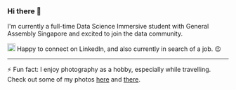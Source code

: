 ### Hi there 👋

I'm currently a full-time Data Science Immersive student with General Assembly Singapore and excited to join the data community.

<a href="https://www.linkedin.com/in/shawn-sing/" target="_blank" rel="noopener noreferrer"><img src="https://brand.linkedin.com/content/dam/me/business/en-us/amp/brand-site/v2/bg/LI-Bug.svg.original.svg" alt="LinkedIn Logo" height="18"/></a> Happy to connect on LinkedIn, and also currently in search of a job. :wink:

---

⚡ Fun fact: I enjoy photography as a hobby, especially while travelling. Check out some of my photos [here](https://eeshawn.tumblr.com) and [there](https://www.flickr.com/photos/ee_shawn/).

<!--
**eeshawn11/eeshawn11** is a ✨ _special_ ✨ repository because its `README.md` (this file) appears on your GitHub profile.

Here are some ideas to get you started:

- 🔭 I’m currently working on ...
- 🌱 I’m currently learning ...
- 👯 I’m looking to collaborate on ...
- 🤔 I’m looking for help with ...
- 💬 Ask me about ...
- 📫 How to reach me: ...
- 😄 Pronouns: ...
- ⚡ Fun fact: ...
-->
